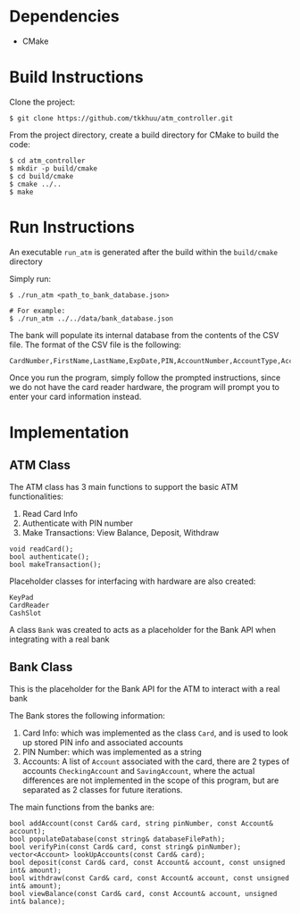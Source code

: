 # Dependencies

* CMake

# Build Instructions

Clone the project:
```
$ git clone https://github.com/tkkhuu/atm_controller.git
```

From the project directory, create a build directory for CMake to build the code:
```
$ cd atm_controller
$ mkdir -p build/cmake
$ cd build/cmake
$ cmake ../..
$ make
```

# Run Instructions

An executable ```run_atm``` is generated after the build within the ```build/cmake``` directory

Simply run:

```
$ ./run_atm <path_to_bank_database.json>

# For example:
$ ./run_atm ../../data/bank_database.json
```

The bank will populate its internal database from the contents of the CSV file. The format of the CSV file is the following:
```
CardNumber,FirstName,LastName,ExpDate,PIN,AccountNumber,AccountType,AccountBalance
```

Once you run the program, simply follow the prompted instructions, since we do not have the card reader hardware, the program will prompt you to enter your card information instead.

# Implementation
## ATM Class
The ATM class has 3 main functions to support the basic ATM functionalities:

1. Read Card Info
2. Authenticate with PIN number
3. Make Transactions: View Balance, Deposit, Withdraw

```
void readCard();
bool authenticate();
bool makeTransaction();
```

Placeholder classes for interfacing with hardware are also created:
```
KeyPad
CardReader
CashSlot
```

A class ```Bank``` was created to acts as a placeholder for the Bank API when integrating with a real bank

## Bank Class

This is the placeholder for the Bank API for the ATM to interact with a real bank

The Bank stores the following information:
1. Card Info: which was implemented as the class ```Card```, and is used to look up stored PIN info and associated accounts
2. PIN Number: which was implemented as a string
3. Accounts: A list of ```Account``` associated with the card, there are 2 types of accounts ```CheckingAccount``` and ```SavingAccount```, where the actual differences are not implemented in the scope of this program, but are separated as 2 classes for future iterations.

The main functions from the banks are:
```
bool addAccount(const Card& card, string pinNumber, const Account& account);
bool populateDatabase(const string& databaseFilePath);
bool verifyPin(const Card& card, const string& pinNumber);
vector<Account> lookUpAccounts(const Card& card);
bool deposit(const Card& card, const Account& account, const unsigned int& amount);
bool withdraw(const Card& card, const Account& account, const unsigned int& amount);
bool viewBalance(const Card& card, const Account& account, unsigned int& balance);
```